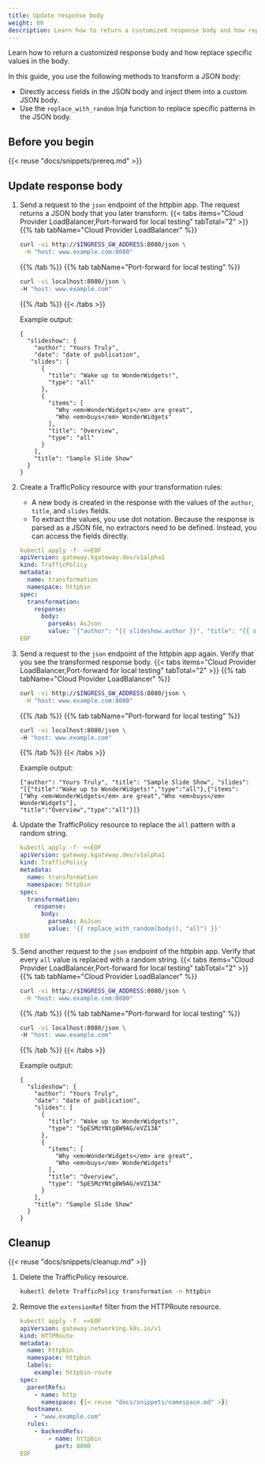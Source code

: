 ```yaml
---
title: Update response body
weight: 80
description: Learn how to return a customized response body and how replace specific values in the body.
---
```


Learn how to return a customized response body and how replace specific values in the body.

In this guide, you use the following methods to transform a JSON body:

* Directly access fields in the JSON body and inject them into a custom JSON body.
* Use the `replace_with_random` Inja function to replace specific patterns in the JSON body.


## Before you begin

{{< reuse "docs/snippets/prereq.md" >}}

## Update response body

1. Send a request to the `json` endpoint of the httpbin app. The request returns a JSON body that you later transform.
   {{< tabs items="Cloud Provider LoadBalancer,Port-forward for local testing" tabTotal="2" >}}
   {{% tab tabName="Cloud Provider LoadBalancer" %}}
   ```sh
   curl -vi http://$INGRESS_GW_ADDRESS:8080/json \
    -H "host: www.example.com:8080" 
   ```
   {{% /tab %}}
   {{% tab tabName="Port-forward for local testing" %}}
   ```sh
   curl -vi localhost:8080/json \
   -H "host: www.example.com"
   ```
   {{% /tab %}}
   {{< /tabs >}}
   
   Example output:
   ```console
   {
     "slideshow": {
       "author": "Yours Truly",
       "date": "date of publication",
      "slides": [
         {
           "title": "Wake up to WonderWidgets!",
           "type": "all"
         },
         {
           "items": [
             "Why <em>WonderWidgets</em> are great",
             "Who <em>buys</em> WonderWidgets"
           ],
           "title": "Overview",
           "type": "all"
         }
       ],
       "title": "Sample Slide Show"
     }
   }
   ```

2. Create a TrafficPolicy resource with your transformation rules: 
   * A new body is created in the response with the values of the `author`, `title`, and `slides` fields.
   * To extract the values, you use dot notation. Because the response is parsed as a JSON file, no extractors need to be defined. Instead, you can access the fields directly.   

   ```yaml
   kubectl apply -f- <<EOF
   apiVersion: gateway.kgateway.dev/v1alpha1
   kind: TrafficPolicy
   metadata:
     name: transformation
     namespace: httpbin
   spec:
     transformation:
       response:
         body: 
           parseAs: AsJson
           value: '{"author": "{{ slideshow.author }}", "title": "{{ slideshow.title }}", "slides": "{{ slideshow.slides }}}'
   EOF
   ```

3. Send a request to the `json` endpoint of the httpbin app again. Verify that you see the transformed response body.
   {{< tabs items="Cloud Provider LoadBalancer,Port-forward for local testing" tabTotal="2" >}}
   {{% tab tabName="Cloud Provider LoadBalancer" %}}
   ```sh
   curl -vi http://$INGRESS_GW_ADDRESS:8080/json \
    -H "host: www.example.com:8080" 
   ```
   {{% /tab %}}
   {{% tab tabName="Port-forward for local testing" %}}
   ```sh
   curl -vi localhost:8080/json \
   -H "host: www.example.com"
   ```
   {{% /tab %}}
   {{< /tabs >}}
   
   Example output:
   ```console
   {"author": "Yours Truly", "title": "Sample Slide Show", "slides":
   "[{"title":"Wake up to WonderWidgets!","type":"all"},{"items":
   ["Why <em>WonderWidgets</em> are great","Who <em>buys</em> WonderWidgets"],
   "title":"Overview","type":"all"}]}
   ```

4. Update the TrafficPolicy resource to replace the `all` pattern with a random string.

   ```yaml
   kubectl apply -f- <<EOF
   apiVersion: gateway.kgateway.dev/v1alpha1
   kind: TrafficPolicy
   metadata:
     name: transformation
     namespace: httpbin
   spec:
     transformation:
       response:
         body: 
           parseAs: AsJson
           value: '{{ replace_with_random(body(), "all") }}'
   EOF
   ```

5. Send another request to the `json` endpoint of the httpbin app. Verify that every `all` value is replaced with a random string.
   {{< tabs items="Cloud Provider LoadBalancer,Port-forward for local testing" tabTotal="2" >}}
   {{% tab tabName="Cloud Provider LoadBalancer" %}}
   ```sh
   curl -vi http://$INGRESS_GW_ADDRESS:8080/json \
    -H "host: www.example.com:8080" 
   ```
   {{% /tab %}}
   {{% tab tabName="Port-forward for local testing" %}}
   ```sh
   curl -vi localhost:8080/json \
   -H "host: www.example.com"
   ```
   {{% /tab %}}
   {{< /tabs >}}
   
   Example output: 
   ```console {hl_lines=[8,16]}
   {
     "slideshow": {
       "author": "Yours Truly",
       "date": "date of publication",
       "slides": [
         {
           "title": "Wake up to WonderWidgets!",
           "type": "5pESMzYNtg8W9AG/eVZ13A"
         },
         {
           "items": [
             "Why <em>WonderWidgets</em> are great",
             "Who <em>buys</em> WonderWidgets"
           ],
           "title": "Overview",
           "type": "5pESMzYNtg8W9AG/eVZ13A"
         }
       ],
       "title": "Sample Slide Show"
     }
   }
   ```

## Cleanup

{{< reuse "docs/snippets/cleanup.md" >}}

1. Delete the TrafficPolicy resource.

   ```sh
   kubectl delete TrafficPolicy transformation -n httpbin
   ```

2. Remove the `extensionRef` filter from the HTTPRoute resource.

   ```yaml
   kubectl apply -f- <<EOF
   apiVersion: gateway.networking.k8s.io/v1
   kind: HTTPRoute
   metadata:
     name: httpbin
     namespace: httpbin
     labels:
       example: httpbin-route
   spec:
     parentRefs:
       - name: http
         namespace: {{< reuse "docs/snippets/namespace.md" >}}
     hostnames:
       - "www.example.com"
     rules:
       - backendRefs:
           - name: httpbin
             port: 8000
   EOF
   ```

